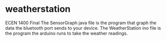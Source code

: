 # weatherstation
ECEN 1400 Final
The SensorGraph java file is the program that graph the data the bluetooth port sends to your device. 
The WeatherStation ino file is the program the arduino runs to take the weather readings.
